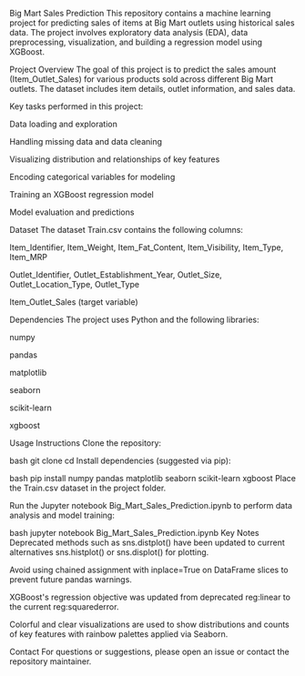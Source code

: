 Big Mart Sales Prediction
This repository contains a machine learning project for predicting sales of items at Big Mart outlets using historical sales data. The project involves exploratory data analysis (EDA), data preprocessing, visualization, and building a regression model using XGBoost.

Project Overview
The goal of this project is to predict the sales amount (Item_Outlet_Sales) for various products sold across different Big Mart outlets. The dataset includes item details, outlet information, and sales data.

Key tasks performed in this project:

Data loading and exploration

Handling missing data and data cleaning

Visualizing distribution and relationships of key features

Encoding categorical variables for modeling

Training an XGBoost regression model

Model evaluation and predictions

Dataset
The dataset Train.csv contains the following columns:

Item_Identifier, Item_Weight, Item_Fat_Content, Item_Visibility, Item_Type, Item_MRP

Outlet_Identifier, Outlet_Establishment_Year, Outlet_Size, Outlet_Location_Type, Outlet_Type

Item_Outlet_Sales (target variable)

Dependencies
The project uses Python and the following libraries:

numpy

pandas

matplotlib

seaborn

scikit-learn

xgboost

Usage Instructions
Clone the repository:

bash
git clone <repository-url>
cd <repository-folder>
Install dependencies (suggested via pip):

bash
pip install numpy pandas matplotlib seaborn scikit-learn xgboost
Place the Train.csv dataset in the project folder.

Run the Jupyter notebook Big_Mart_Sales_Prediction.ipynb to perform data analysis and model training:

bash
jupyter notebook Big_Mart_Sales_Prediction.ipynb
Key Notes
Deprecated methods such as sns.distplot() have been updated to current alternatives sns.histplot() or sns.displot() for plotting.

Avoid using chained assignment with inplace=True on DataFrame slices to prevent future pandas warnings.

XGBoost's regression objective was updated from deprecated reg:linear to the current reg:squarederror.

Colorful and clear visualizations are used to show distributions and counts of key features with rainbow palettes applied via Seaborn.

Contact
For questions or suggestions, please open an issue or contact the repository maintainer.
